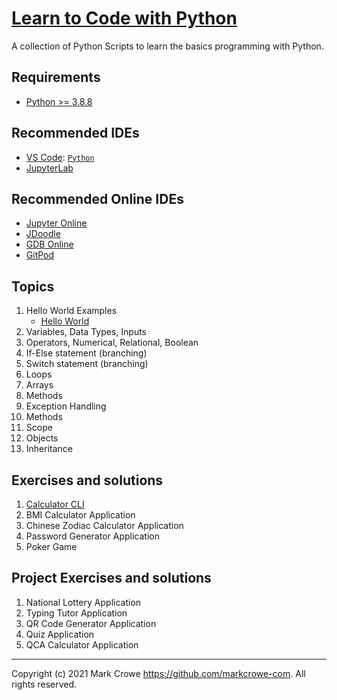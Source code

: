 # [Learn to Code with Python](https://github.com/markcrowe-com/learntocode.py/)

A collection of Python Scripts to learn the basics programming with Python.

## Requirements
- [Python >= 3.8.8](https://www.python.org/downloads/)

## Recommended IDEs
- [VS Code](https://code.visualstudio.com/): [`Python`](https://code.visualstudio.com/docs/languages/python)
- [JupyterLab](https://jupyter.org/install.html)

## Recommended Online IDEs
- [Jupyter Online](https://jupyter.org/try)
- [JDoodle](https://www.jdoodle.com/python3-programming-online//)
- [GDB Online](https://www.onlinegdb.com/online_python_debugger)
- [GitPod](https://gitpod.io/)

## Topics
1. Hello World Examples
    - [Hello World](./HelloWorld.py)
2. Variables, Data Types, Inputs
3. Operators, Numerical, Relational, Boolean
4. If-Else statement (branching)
5. Switch statement (branching)
6. Loops
7. Arrays
8. Methods
9.  Exception Handling
10. Methods
11. Scope
12. Objects
13. Inheritance

## Exercises and solutions
1. [Calculator CLI](./CalculatorCLI/)
2. BMI Calculator Application
3. Chinese Zodiac Calculator Application
4. Password Generator Application
5. Poker Game

## Project Exercises and solutions
1. National Lottery Application
2. Typing Tutor Application
3. QR Code Generator Application
4. Quiz Application
5. QCA Calculator Application

---
Copyright (c) 2021 Mark Crowe <https://github.com/markcrowe-com>. All rights reserved.